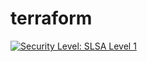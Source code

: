 # terraform

[![Security Level: SLSA Level 1](https://img.shields.io/badge/Security%20Level-SLSA%20Level%201-green.svg)](https://slsa.dev/)
